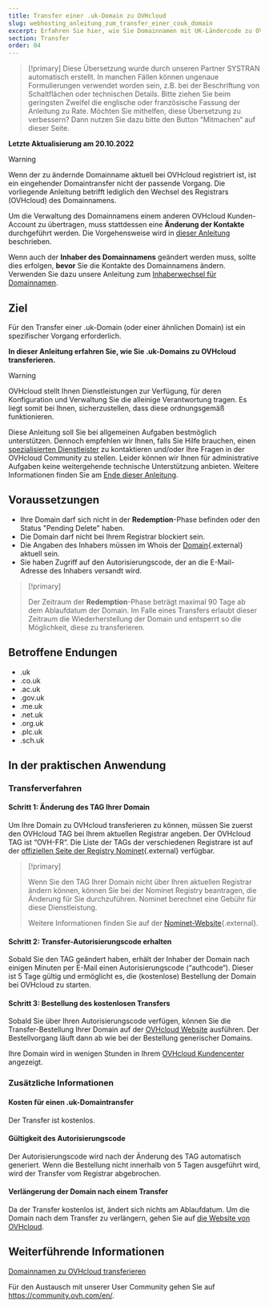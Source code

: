 ```yaml
---
title: Transfer einer .uk-Domain zu OVHcloud
slug: webhosting_anleitung_zum_transfer_einer_couk_domain
excerpt: Erfahren Sie hier, wie Sie Domainnamen mit UK-Ländercode zu OVHcloud transferieren
section: Transfer
order: 04
---
```


> [!primary]
> Diese Übersetzung wurde durch unseren Partner SYSTRAN automatisch erstellt. In manchen Fällen können ungenaue Formulierungen verwendet worden sein, z.B. bei der Beschriftung von Schaltflächen oder technischen Details. Bitte ziehen Sie beim geringsten Zweifel die englische oder französische Fassung der Anleitung zu Rate. Möchten Sie mithelfen, diese Übersetzung zu verbessern? Dann nutzen Sie dazu bitte den Button “Mitmachen“ auf dieser Seite.
>

**Letzte Aktualisierung am 20.10.2022**

> [!warning]
>
> Wenn der zu ändernde Domainname aktuell bei OVHcloud registriert ist, ist ein eingehender Domaintransfer nicht der passende Vorgang. Die vorliegende Anleitung betrifft lediglich den Wechsel des Registrars (OVHcloud) des Domainnamens.
>
> Um die Verwaltung des Domainnamens einem anderen OVHcloud Kunden-Account zu übertragen, muss stattdessen eine **Änderung der Kontakte** durchgeführt werden. Die Vorgehensweise wird in [dieser Anleitung](https://docs.ovh.com/de/customer/verwaltung-der-kontakte/) beschrieben.
>
> Wenn auch der **Inhaber des Domainnamens** geändert werden muss, sollte dies erfolgen, **bevor** Sie die Kontakte des Domainnamens ändern. Verwenden Sie dazu unsere Anleitung zum [Inhaberwechsel für Domainnamen](https://docs.ovh.com/de/domains/wechsel_des_domaininhabers/).
>

## Ziel

Für den Transfer einer .uk-Domain (oder einer ähnlichen Domain) ist ein spezifischer Vorgang erforderlich.

**In dieser Anleitung erfahren Sie, wie Sie .uk-Domains zu OVHcloud transferieren.**

> [!warning]
> OVHcloud stellt Ihnen Dienstleistungen zur Verfügung, für deren Konfiguration und Verwaltung Sie die alleinige Verantwortung tragen. Es liegt somit bei Ihnen, sicherzustellen, dass diese ordnungsgemäß funktionieren.
> 
> Diese Anleitung soll Sie bei allgemeinen Aufgaben bestmöglich unterstützen. Dennoch empfehlen wir Ihnen, falls Sie Hilfe brauchen, einen [spezialisierten Dienstleister](https://partner.ovhcloud.com/de/directory/) zu kontaktieren und/oder Ihre Fragen in der OVHcloud Community zu stellen. Leider können wir Ihnen für administrative Aufgaben keine weitergehende technische Unterstützung anbieten. Weitere Informationen finden Sie am [Ende dieser Anleitung](#gofurther).
>

## Voraussetzungen

- Ihre Domain darf sich nicht in der **Redemption**-Phase befinden oder den Status "Pending Delete" haben.
- Die Domain darf nicht bei Ihrem Registrar blockiert sein. 
- Die Angaben des Inhabers müssen im Whois der [Domain](https://www.nominet.uk/whois/){.external} aktuell sein.
- Sie haben Zugriff auf den Autorisierungscode, der an die E-Mail-Adresse des Inhabers versandt wird. 

> [!primary]
>
> Der Zeitraum der **Redemption**-Phase beträgt maximal 90 Tage ab dem Ablaufdatum der Domain. Im Falle eines Transfers erlaubt dieser Zeitraum die Wiederherstellung der Domain und entsperrt so die Möglichkeit, diese zu transferieren.

## Betroffene Endungen

- .uk
- .co.uk
- .ac.uk
- .gov.uk
- .me.uk
- .net.uk
- .org.uk
- .plc.uk
- .sch.uk

## In der praktischen Anwendung

### Transferverfahren

#### Schritt 1: Änderung des TAG Ihrer Domain

Um Ihre Domain zu OVHcloud transferieren zu können, müssen Sie zuerst den OVHcloud TAG bei Ihrem aktuellen Registrar angeben. Der OVHcloud TAG ist “OVH-FR“. Die Liste der TAGs der verschiedenen Registrare ist auf der [offiziellen Seite der Registry Nominet](https://registrars.nominet.uk/uk-namespace/registrar-agreement/list-of-registrars/){.external} verfügbar.

> [!primary]
>
> Wenn Sie den TAG Ihrer Domain nicht über Ihren aktuellen Registrar ändern können, können Sie bei der Nominet Registry beantragen, die Änderung für Sie durchzuführen. Nominet berechnet eine Gebühr für diese Dienstleistung.
>
> Weitere Informationen finden Sie auf der [Nominet-Website](https://www.nominet.uk/domain-support/){.external}.


#### Schritt 2: Transfer-Autorisierungscode erhalten

Sobald Sie den TAG geändert haben, erhält der Inhaber der Domain nach einigen Minuten per E-Mail einen Autorisierungscode (“authcode“). Dieser ist 5 Tage gültig und ermöglicht es, die (kostenlose) Bestellung der Domain bei OVHcloud zu starten.

#### Schritt 3: Bestellung des kostenlosen Transfers

Sobald Sie über Ihren Autorisierungscode verfügen, können Sie die Transfer-Bestellung Ihrer Domain auf der [OVHcloud Website](https://www.ovhcloud.com/de/) ausführen. Der Bestellvorgang läuft dann ab wie bei der Bestellung generischer Domains.

Ihre Domain wird in wenigen Stunden in Ihrem [OVHcloud Kundencenter](https://www.ovh.com/auth/?action=gotomanager&from=https://www.ovh.de/&ovhSubsidiary=de) angezeigt.

### Zusätzliche Informationen

#### Kosten für einen .uk-Domaintransfer

Der Transfer ist kostenlos.

#### Gültigkeit des Autorisierungscode

Der Autorisierungscode wird nach der Änderung des TAG automatisch generiert. Wenn die Bestellung nicht innerhalb von 5 Tagen ausgeführt wird, wird der Transfer vom Registrar abgebrochen.

#### Verlängerung der Domain nach einem Transfer

Da der Transfer kostenlos ist, ändert sich nichts am Ablaufdatum. Um die Domain nach dem Transfer zu verlängern, gehen Sie auf [die Website von OVHcloud](https://www.ovh.co.uk/cgi-bin/order/renew.cgi).

## Weiterführende Informationen <a name="gofurther"></a>

[Domainnamen zu OVHcloud transferieren](https://docs.ovh.com/de/domains/transfer-einer-generischen-domain/)

Für den Austausch mit unserer User Community gehen Sie auf <https://community.ovh.com/en/>.
